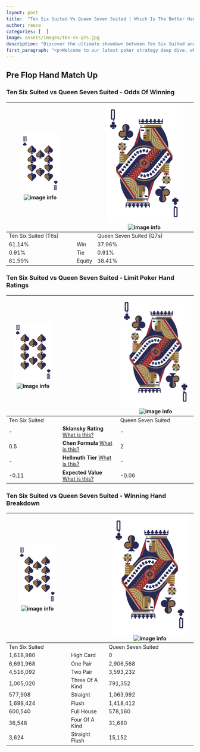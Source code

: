 ```yaml
---
layout: post
title:  "Ten Six Suited Vs Queen Seven Suited | Which Is The Better Hand In Poker? A Complete Guide"
author: reece
categories: [  ]
image: assets/images/t6s-vs-q7s.jpg
description: "Discover the ultimate showdown between Ten Six Suited and Queen Seven Suited in poker! Uncover the odds, strategies, and scenarios where one hand triumphs over the other. Get ready to up your poker game with this thrilling analysis."
first_paragraph: "<p>Welcome to our latest poker strategy deep dive, where we're pitting two distinct hands against each other in a high-stakes showdown: Ten Six Suited vs Queen Seven Suited.</p><p>In the dynamic world of poker, every decision counts, and knowing which hand holds the upper hand is key to your success at the table.</p><p>In this article, we'll dissect these two hands, explore the scenarios where one dominates the other, and equip you with the knowledge to make strategic choices that can tip the odds in your favor.</p><p>Get ready to unravel the intriguing dynamics of these poker hands and elevate your game to new heights.</p>"
---
```




[comment]: # (sp0)

## Pre Flop Hand Match Up

<div class="table hand-ratings" markdown="1"> 



### Ten Six Suited vs Queen Seven Suited - Odds Of Winning


    
| ![image info](assets/images/hand1/T.png) ![image info](assets/images/hand1/6s.png) |  | ![image info](assets/images/hand2/Q.png) ![image info](assets/images/hand2/7s.png) |
| -------- | -------- | -------- |
| Ten Six Suited (T6s) |  | Queen Seven Suited (Q7s) |
| 61.14% | Win | 37.96% |
| 0.91% | Tie | 0.91% |
| 61.59% | Equity | 38.41% |




[comment]: # (sp1)



### Ten Six Suited vs Queen Seven Suited - Limit Poker Hand Ratings


    
| ![image info](assets/images/hand1/T.png) ![image info](assets/images/hand1/6s.png) |  | ![image info](assets/images/hand2/Q.png) ![image info](assets/images/hand2/7s.png) |
| -------- | -------- | -------- |
| Ten Six Suited |  | Queen Seven Suited |
| - | **Sklansky Rating** [What is this?](/sklansky-rating-explained) | - |
| 0.5 | **Chen Formula** [What is this?](/chen-formula-explained) | 2 |
| - | **Hellmuth Tier** [What is this?](/Hellmuth-tier-explained) | - |
| -0.11 | **Expected Value** [What is this?](/expected-value-explained) | -0.06 |




[comment]: # (sp2)



### Ten Six Suited vs Queen Seven Suited - Winning Hand Breakdown


    
| ![image info](assets/images/hand1/T.png) ![image info](assets/images/hand1/6s.png) |  | ![image info](assets/images/hand2/Q.png) ![image info](assets/images/hand2/7s.png) |
| -------- | -------- | -------- |
| Ten Six Suited |  | Queen Seven Suited |
| 1,618,980 | High Card | 0 |
| 6,691,968 | One Pair | 2,906,568 |
| 4,516,092 | Two Pair | 3,593,232 |
| 1,005,020 | Three Of A Kind | 791,352 |
| 577,908 | Straight | 1,063,992 |
| 1,698,424 | Flush | 1,418,412 |
| 600,540 | Full House | 578,160 |
| 36,548 | Four Of A Kind | 31,680 |
| 3,624 | Straight Flush | 15,152 |




[comment]: # (sp3)



</div>

[comment]: # (sp4)



[comment]: # (sp5)

